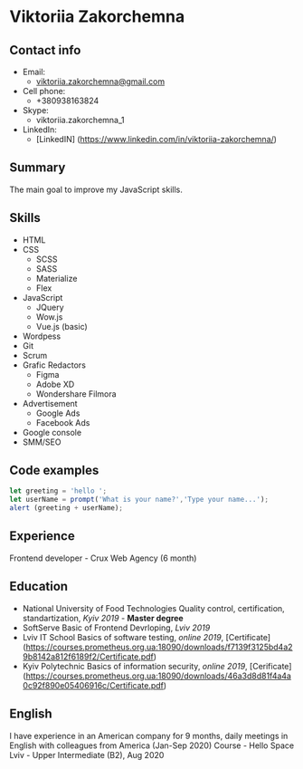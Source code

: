 # Viktoriia Zakorchemna #

## Contact info ##
- Email:
  - viktoriia.zakorchemna@gmail.com
- Cell phone:
  - +380938163824
- Skype:
  - viktoriia.zakorchemna_1
- LinkedIn:
  - [LinkedIN] (https://www.linkedin.com/in/viktoriia-zakorchemna/)


## Summary ##

The main goal to improve my JavaScript skills.


## Skills ##

* HTML
* CSS
  * SCSS
  * SASS
  * Materialize
  * Flex
* JavaScript
  * JQuery
  * Wow.js
  * Vue.js (basic)
* Wordpess
* Git
* Scrum
* Grafic Redactors
  * Figma
  * Adobe XD
  * Wondershare Filmora
* Advertisement
  * Google Ads
  * Facebook Ads
* Google console
* SMM/SEO

## Code examples ##
```javascript
let greeting = 'hello ';
let userName = prompt('What is your name?','Type your name...');
alert (greeting + userName);
```

## Experience ## 
Frontend developer - Crux Web Agency (6 month)


## Education ## 
 
* National University of Food Technologies 
  Quality control, certification, standartization, _Kyiv 2019_ - **Master degree**
* SoftServe 
  Basic of Frontend Devrloping, _Lviv 2019_
* Lviv IT School
  Basics of software testing, _online 2019_,
  [Certificate] (https://courses.prometheus.org.ua:18090/downloads/f7139f3125bd4a29b8142a812f6189f2/Certificate.pdf)
* Kyiv Polytechnic
  Basics of information security, _online 2019_,
  [Cerificate] (https://courses.prometheus.org.ua:18090/downloads/46a3d8d81f4a4a0c92f890e05406916c/Certificate.pdf)

## English ## 
I have experience in an American company for 9 months, daily meetings in English with colleagues from America (Jan-Sep 2020)
Course - Hello Space Lviv - Upper Intermediate (B2), Aug 2020
